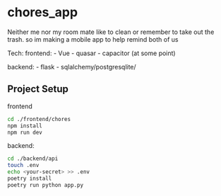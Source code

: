 # chores_app

Neither me nor my room mate like to clean or remember to take out the trash.
so im making a mobile app to help remind both of us

Tech: 
frontend:
    - Vue
    - quasar
    - capacitor (at some point)

backend:
    - flask
    - sqlalchemy/postgresqlite/

## Project Setup


frontend
```sh
cd ./frontend/chores
npm install
npm run dev
```
backend:

```sh
cd ./backend/api
touch .env
echo <your-secret> >> .env
poetry install
poetry run python app.py
```
